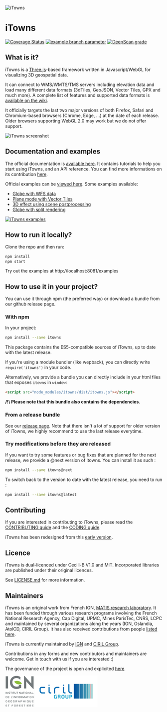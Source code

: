 ![iTowns](https://raw.githubusercontent.com/iTowns/itowns.github.io/master/images/itowns_logo_300x134.png)
# iTowns

[![Coverage Status](https://coveralls.io/repos/github/iTowns/itowns/badge.svg?branch=master)](https://coveralls.io/github/iTowns/itowns?branch=master)
[![example branch parameter](https://github.com/iTowns/itowns/actions/workflows/integration.yml/badge.svg?query=branch%3Amaster)](https://github.com/iTowns/itowns/actions/workflows/integration.yml?query=branch%3Amaster)
[![DeepScan grade](https://deepscan.io/api/teams/2856/projects/10991/branches/159107/badge/grade.svg)](https://deepscan.io/dashboard#view=project&tid=2856&pid=10991&bid=159107)

## What is it?

iTowns is a [Three.js](https://threejs.org/)-based framework written in
Javascript/WebGL for visualizing 3D geospatial data.

It can connect to WMS/WMTS/TMS servers including elevation data and load many
different data formats (3dTiles, GeoJSON, Vector Tiles, GPX and much more). A
complete list of features and supported data formats is [available on the
wiki](https://github.com/iTowns/itowns/wiki/Supported-Features).

It officially targets the last two major versions of both Firefox, Safari and
Chromium-based browsers (Chrome, Edge, ...) at the date of each release. Older
browsers supporting WebGL 2.0 may work but we do not offer support.

![iTowns screenshot](https://raw.githubusercontent.com/iTowns/itowns.github.io/master/images/itownsReleaseXS.jpg)

## Documentation and examples

The official documentation is [available
here](http://www.itowns-project.org/itowns/docs/). It contains tutorials to help
you start using iTowns, and an API reference. You can find more informations on
its contribution [here](docs/README.md).

Official examples can be [viewed
here](http://www.itowns-project.org/itowns/examples/). Some examples available:

* [Globe with WFS data](http://www.itowns-project.org/itowns/examples/#source_stream_wfs_3d)
* [Plane mode with Vector Tiles](http://www.itowns-project.org/itowns/examples/#vector_tile_raster_2d)
* [3D effect using scene postprocessing](http://www.itowns-project.org/itowns/examples/#effects_stereo)
* [Globe with split rendering](http://www.itowns-project.org/itowns/examples/#effects_split)

[![iTowns examples](http://www.itowns-project.org/images/montage.jpg)](http://www.itowns-project.org/itowns/examples/)

## How to run it locally?

Clone the repo and then run:

```
npm install
npm start
```

Try out the examples at http://localhost:8081/examples

## How to use it in your project?

You can use it through npm (the preferred way) or download a bundle from our
github release page.

### With npm

In your project:

```bash
npm install --save itowns
```

This package contains the ES5-compatible sources of iTowns, up to date with the latest release.

If you're using a module bundler (like wepback), you can directly write
`require('itowns')` in your code.

Alternatively, we provide a bundle you can directly include in your html files
that exposes `itowns` in `window`:

```html
<script src="node_modules/itowns/dist/itowns.js"></script>
```

**/!\ Please note that this bundle also contains the dependencies**.

### From a release bundle

See our [release page](https://github.com/iTowns/itowns/releases). Note that
there isn't a lot of support for older version of iTowns, we highly recommend to
use the last release everytime.

### Try modifications before they are released

If you want to try some features or bug fixes that are planned for the next release, we provide
a @next version of itowns. You can install it as such :

```bash
npm install --save itowns@next
```

To switch back to the version to date with the latest release, you need to run :

```bash
npm install --save itowns@latest
```

## Contributing

If you are interested in contributing to iTowns, please read the [CONTRIBUTING
guide](CONTRIBUTING.md) and the [CODING guide](CODING.md).

iTowns has been redesigned from this [early version](https://github.com/iTowns/itowns-legacy).

## Licence

iTowns is dual-licenced under Cecill-B V1.0 and MIT.
Incorporated libraries are published under their original licences.

See [LICENSE.md](LICENSE.md) for more information.

## Maintainers

iTowns is an original work from French IGN, [MATIS research
laboratory](http://recherche.ign.fr/labos/matis/). It has been funded through
various research programs involving the French National Research Agency, Cap
Digital, UPMC, Mines ParisTec, CNRS, LCPC and maintained by several organizations
along the years (IGN, Oslandia, AtolCD, CIRIL Group). It has also received contributions from people [listed
here](CONTRIBUTORS.md).

iTowns is currently maintained by [IGN](http://www.ign.fr) and
[CIRIL Group](https://www.cirilgroup.com/en/). 

Contributions in any forms and new contributors and maintainers are welcome. Get in touch with us if you are interested :)

The governance of the project is open and explicited [here](https://github.com/iTowns/itowns-governance).

[![IGN](./img/logo_ign.png)](https://www.ign.fr)
[![CIRIL Group](./img/CIRIL_Group_logo.png)](https://www.cirilgroup.com/en/)
